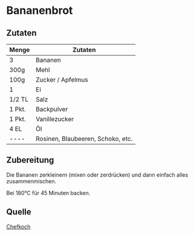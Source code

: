 # Bananenbrot

## Zutaten

| Menge  | Zutaten                           |
| ------ | --------------------------------- |
| 3      | Bananen                           |
| 300g   | Mehl                              |
| 100g   | Zucker / Apfelmus                 |
| 1      | Ei                                |
| 1/2 TL | Salz                              |
| 1 Pkt. | Backpulver                        |
| 1 Pkt. | Vanillezucker                     |
| 4 EL   | Öl                                |
| ----   | Rosinen, Blaubeeren, Schoko, etc. |

## Zubereitung

Die Bananen zerkleinern (mixen oder zerdrücken) und dann einfach alles zusammenmischen.

Bei 180°C für 45 Minuten backen.

## Quelle
[Chefkoch](https://www.chefkoch.de/rezepte/1383051243462081/Bananenbrot.html)
